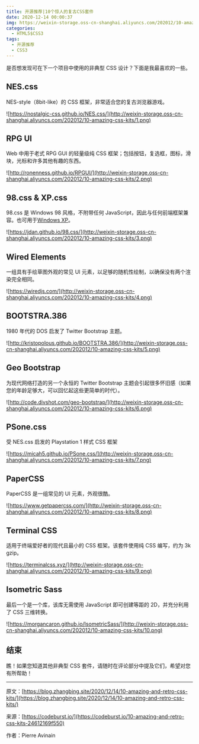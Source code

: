 ```yaml
---
title: 开源推荐|10个惊人的复古CSS套件
date: 2020-12-14 00:00:37
img: https://weixin-storage.oss-cn-shanghai.aliyuncs.com/202012/10-amazing-css-kits/3.png
categories:
  - HTML5$CSS3
tags:
  - 开源推荐
  - CSS3
---
```


是否想发现可在下一个项目中使用的非典型 CSS 设计？下面是我最喜欢的一些。

<!-- more -->

## NES.css

NES-style（8bit-like）的 CSS 框架，非常适合您的复古浏览器游戏。

![https://nostalgic-css.github.io/NES.css/](http://weixin-storage.oss-cn-shanghai.aliyuncs.com/202012/10-amazing-css-kits/1.png)

## RPG UI

Web 中用于老式 RPG GUI 的轻量级纯 CSS 框架；包括按钮，复选框，图标，滑块，光标和许多其他有趣的东西。

![http://ronenness.github.io/RPGUI/](http://weixin-storage.oss-cn-shanghai.aliyuncs.com/202012/10-amazing-css-kits/2.png)

## 98.css & XP.css

98.css 是 Windows 98 风格，不附带任何 JavaScript，因此与任何前端框架兼容。也可用于[Windows XP](https://botoxparty.github.io/XP.css/)。

![https://jdan.github.io/98.css/](http://weixin-storage.oss-cn-shanghai.aliyuncs.com/202012/10-amazing-css-kits/3.png)

## Wired Elements

一组具有手绘草图外观的常见 UI 元素，以足够的随机性绘制，以确保没有两个渲染完全相同。

![https://wiredjs.com/](http://weixin-storage.oss-cn-shanghai.aliyuncs.com/202012/10-amazing-css-kits/4.png)

## BOOTSTRA.386

1980 年代的 DOS 启发了 Twitter Bootstrap 主题。

![http://kristopolous.github.io/BOOTSTRA.386/](http://weixin-storage.oss-cn-shanghai.aliyuncs.com/202012/10-amazing-css-kits/5.png)

## Geo Bootstrap

为现代网络打造的另一个永恒的 Twitter Bootstrap 主题会引起很多怀旧感（如果您的年龄足够大，可以回忆起这些更简单的时代）。

![http://code.divshot.com/geo-bootstrap/](http://weixin-storage.oss-cn-shanghai.aliyuncs.com/202012/10-amazing-css-kits/6.png)

## PSone.css

受 NES.css 启发的 Playstation 1 样式 CSS 框架

![https://micah5.github.io/PSone.css/](http://weixin-storage.oss-cn-shanghai.aliyuncs.com/202012/10-amazing-css-kits/7.png)

## PaperCSS

PaperCSS 是一组常见的 UI 元素，外观很酷。

![https://www.getpapercss.com/](http://weixin-storage.oss-cn-shanghai.aliyuncs.com/202012/10-amazing-css-kits/8.png)

## Terminal CSS

适用于终端爱好者的现代且最小的 CSS 框架。该套件使用纯 CSS 编写，约为 3k gzip。

![https://terminalcss.xyz/](http://weixin-storage.oss-cn-shanghai.aliyuncs.com/202012/10-amazing-css-kits/9.png)

## Isometric Sass

最后一个是一个库，该库无需使用 JavaScript 即可创建等距的 2D，并充分利用了 CSS 三维转换。

![https://morgancaron.github.io/IsometricSass/](http://weixin-storage.oss-cn-shanghai.aliyuncs.com/202012/10-amazing-css-kits/10.png)

## 结束

瞧！如果您知道其他非典型 CSS 套件，请随时在评论部分中提及它们，希望对您有所帮助！

---

原文：[https://blog.zhangbing.site/2020/12/14/10-amazing-and-retro-css-kits/](https://blog.zhangbing.site/2020/12/14/10-amazing-and-retro-css-kits/)

来源：[https://codeburst.io/](https://codeburst.io/10-amazing-and-retro-css-kits-24612169f550)

作者：Pierre Avinain
